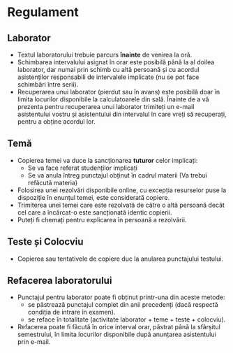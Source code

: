 # Regulament

## Laborator
- Textul laboratorului trebuie parcurs **înainte** de venirea la oră.
- Schimbarea intervalului asignat în orar este posibilă până la al doilea laborator, dar numai prin schimb cu altă persoană și cu acordul asistenților responsabili de intervalele implicate (nu se pot face schimbări între serii).
- Recuperarea unui laborator (pierdut sau în avans) este posibilă doar în limita locurilor disponibile la calculatoarele din sală. Înainte de a vă prezenta pentru recuperarea unui laborator trimiteți un e-mail asistentului vostru și asistentului din intervalul în care vreți să recuperați, pentru a obține acordul lor.

## Temă
- Copierea temei va duce la sancționarea **tuturor** celor implicați:
  - Se va face referat studenților implicați
  - Se va anula întreg punctajul obținut în cadrul materii (Va trebui refăcută materia)
- Folosirea unei rezolvări disponibile online, cu excepția resurselor puse la dispoziție în enunțul temei, este considerată copiere.
- Trimiterea unei temei care este rezolvată de către o altă persoană decât cel care a încărcat-o este sancționată identic copierii.
- Puteți fi chemați pentru explicarea în persoană a rezolvării.

## Teste și Colocviu
- Copierea sau tentativele de copiere duc la anularea punctajului testului.

## Refacerea laboratorului
- Punctajul pentru laborator poate fi obținut printr-una din aceste metode:
  - se păstrează punctajul complet din anii precedenți (dacă respectă condiția de intrare în examen).
  - se reface în totalitate (activitate laborator + teme + teste + colocviu).
- Refacerea poate fi făcută în orice interval orar, păstrat până la sfârșitul semestrului, în limita locurilor disponibile după anunțarea asistentului prin e-mail.